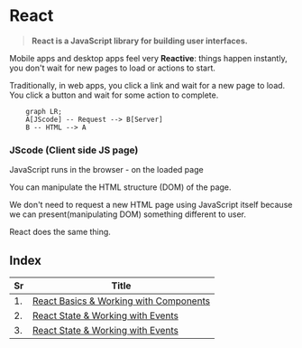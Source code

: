 # React

> **React is a JavaScript library for building user interfaces.**

Mobile apps and desktop apps feel very **Reactive**: things happen instantly, you don't wait for new pages to load or actions to start.

Traditionally, in web apps, you click a link and wait for a new page to load. You click a button and wait for some action to complete.

```mermaid
    graph LR;
    A[JScode] -- Request --> B[Server]
    B -- HTML --> A
```

### JScode (Client side JS page)
JavaScript runs in the browser - on the loaded page

You can manipulate the HTML structure (DOM) of the page.

We don't need to request a new HTML page using JavaScript itself because we can present(manipulating DOM) something different to user.

React does the same thing.

## Index

| Sr | Title |
|--|--------------------------------------------|
| 1. | [ React Basics & Working with Components](./ReadMeDocumentation/1.%20React%20Basics%20%26%20Working%20with%20Components.md) | 
| 2. | [ React State & Working with Events](./ReadMeDocumentation/2.%20React%20State%20%26%20Working%20with%20Events.md) |
| 3. | [ React State & Working with Events](./ReadMeDocumentation/3.%20Rendering%20Lists%20%26%20Conditional%20Content.md) |